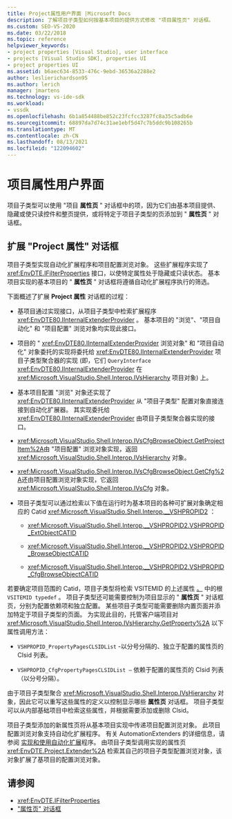 ```yaml
---
title: Project属性用户界面 |Microsoft Docs
description: 了解项目子类型如何按基本项目的提供方式修改 "项目属性页" 对话框。
ms.custom: SEO-VS-2020
ms.date: 03/22/2018
ms.topic: reference
helpviewer_keywords:
- project properties [Visual Studio], user interface
- projects [Visual Studio SDK], properties UI
- project properties UI
ms.assetid: b6aec634-8533-476c-9ebd-36536a2288e2
author: leslierichardson95
ms.author: lerich
manager: jmartens
ms.technology: vs-ide-sdk
ms.workload:
- vssdk
ms.openlocfilehash: 6b1a854488be852c23fcfcc3287fc8a35c5adb6e
ms.sourcegitcommit: 68897da7d74c31ae1ebf5d47c7b5ddc9b108265b
ms.translationtype: MT
ms.contentlocale: zh-CN
ms.lasthandoff: 08/13/2021
ms.locfileid: "122094602"
---
```

# <a name="project-property-user-interface"></a>项目属性用户界面

项目子类型可以使用 "项目 **属性页** " 对话框中的项，因为它们由基本项目提供、隐藏或使只读控件和整页提供，或将特定于项目子类型的页添加到 " **属性页** " 对话框。

## <a name="extending-the-project-property-dialog-box"></a>扩展 "Project 属性" 对话框

项目子类型实现自动化扩展程序和项目配置浏览对象。 这些扩展程序实现了 <xref:EnvDTE.IFilterProperties> 接口，以使特定属性处于隐藏或只读状态。 基本项目实现的基本项目的 " **属性页** " 对话框将遵循自动化扩展程序执行的筛选。

下面概述了扩展 **Project 属性** 对话框的过程：

- 基项目通过实现接口，从项目子类型中检索扩展程序 <xref:EnvDTE80.IInternalExtenderProvider> 。 基本项目的 "浏览"、"项目自动化" 和 "项目配置" 浏览对象均实现此接口。

- 项目的 " <xref:EnvDTE80.IInternalExtenderProvider> 浏览对象" 和 "项目自动化" 对象委托的实现将委托给 <xref:EnvDTE80.IInternalExtenderProvider> 项目子类型聚合器的实现 (即，它们 `QueryInterface` <xref:EnvDTE80.IInternalExtenderProvider> 在 <xref:Microsoft.VisualStudio.Shell.Interop.IVsHierarchy> 项目对象) 上。

- 基本项目配置 "浏览" 对象还实现了 <xref:EnvDTE80.IInternalExtenderProvider> 从 "项目子类型" 配置对象直接连接到自动化扩展器。 其实现委托给 <xref:EnvDTE80.IInternalExtenderProvider> 由项目子类型聚合器实现的接口。

- <xref:Microsoft.VisualStudio.Shell.Interop.IVsCfgBrowseObject.GetProjectItem%2A>由 "项目配置" 浏览对象实现，返回 <xref:Microsoft.VisualStudio.Shell.Interop.IVsHierarchy> 对象。

- <xref:Microsoft.VisualStudio.Shell.Interop.IVsCfgBrowseObject.GetCfg%2A>还由项目配置浏览对象实现，它返回 <xref:Microsoft.VisualStudio.Shell.Interop.IVsCfg> 对象。

- 项目子类型可以通过检索以下值在运行时为基本项目的各种可扩展对象确定相应的 Catid <xref:Microsoft.VisualStudio.Shell.Interop.__VSHPROPID2> ：

  - <xref:Microsoft.VisualStudio.Shell.Interop.__VSHPROPID2.VSHPROPID_ExtObjectCATID>

  - <xref:Microsoft.VisualStudio.Shell.Interop.__VSHPROPID2.VSHPROPID_BrowseObjectCATID>

  - <xref:Microsoft.VisualStudio.Shell.Interop.__VSHPROPID2.VSHPROPID_CfgBrowseObjectCATID>

若要确定项目范围的 Catid，项目子类型将检索 VSITEMID 的上述属性 [。](<xref:Microsoft.VisualStudio.VSConstants.VSITEMID#Microsoft_VisualStudio_VSConstants_VSITEMID_Root>) 中的根 `VSITEMID typedef` 。 项目子类型还可能需要控制为项目显示的 " **属性页** " 对话框页，分别为配置依赖项和独立配置。 某些项目子类型可能需要删除内置页面并添加特定于项目子类型的页面。 为实现此目的，托管客户端项目对 <xref:Microsoft.VisualStudio.Shell.Interop.IVsHierarchy.GetProperty%2A> 以下属性调用方法：

- `VSHPROPID_PropertyPagesCLSIDList` -以分号分隔的、独立于配置的属性页的 Clsid 列表。

- `VSHPROPID_CfgPropertyPagesCLSIDList —` 依赖于配置的属性页的 Clsid 列表（以分号分隔）。

由于项目子类型聚合 <xref:Microsoft.VisualStudio.Shell.Interop.IVsHierarchy> 对象，因此它可以重写这些属性的定义以控制显示哪些 **属性页** 对话框。 项目子类型可以从内部基础项目中检索这些属性，并根据需要添加或删除 Clsid。

项目子类型添加的新属性页将从基本项目实现中传递项目配置浏览对象。 此项目配置浏览对象支持自动化扩展程序。 有关 AutomationExtenders 的详细信息，请参阅 [实现和使用自动化扩展](/previous-versions/0y92k2w2(v=vs.140))程序。 由项目子类型调用实现的属性页 <xref:EnvDTE.Project.Extender%2A> 检索其自己的项目子类型配置浏览对象，该对象扩展了基项目的配置浏览对象。

## <a name="see-also"></a>请参阅

- <xref:EnvDTE.IFilterProperties>
- ["属性页" 对话框](/previous-versions/visualstudio/visual-studio-2010/as5chysf(v=vs.100))